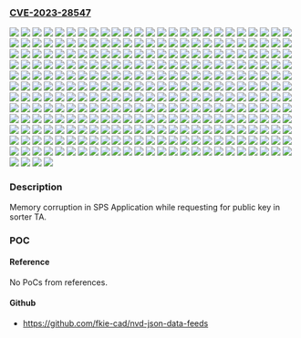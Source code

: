 ### [CVE-2023-28547](https://cve.mitre.org/cgi-bin/cvename.cgi?name=CVE-2023-28547)
![](https://img.shields.io/static/v1?label=Product&message=Snapdragon&color=blue)
![](https://img.shields.io/static/v1?label=Version&message=0%20&color=brightgreen)
![](https://img.shields.io/static/v1?label=Version&message=315%205G%20IoT%20Modem%20&color=brightgreen)
![](https://img.shields.io/static/v1?label=Version&message=9205%20LTE%20Modem%20&color=brightgreen)
![](https://img.shields.io/static/v1?label=Version&message=APQ8017%20&color=brightgreen)
![](https://img.shields.io/static/v1?label=Version&message=APQ8037%20&color=brightgreen)
![](https://img.shields.io/static/v1?label=Version&message=APQ8064AU%20&color=brightgreen)
![](https://img.shields.io/static/v1?label=Version&message=AQT1000%20&color=brightgreen)
![](https://img.shields.io/static/v1?label=Version&message=AR8031%20&color=brightgreen)
![](https://img.shields.io/static/v1?label=Version&message=AR8035%20&color=brightgreen)
![](https://img.shields.io/static/v1?label=Version&message=C-V2X%209150%20&color=brightgreen)
![](https://img.shields.io/static/v1?label=Version&message=CSRA6620%20&color=brightgreen)
![](https://img.shields.io/static/v1?label=Version&message=CSRA6640%20&color=brightgreen)
![](https://img.shields.io/static/v1?label=Version&message=CSRB31024%20&color=brightgreen)
![](https://img.shields.io/static/v1?label=Version&message=FSM10056%20&color=brightgreen)
![](https://img.shields.io/static/v1?label=Version&message=FastConnect%206200%20&color=brightgreen)
![](https://img.shields.io/static/v1?label=Version&message=FastConnect%206700%20&color=brightgreen)
![](https://img.shields.io/static/v1?label=Version&message=FastConnect%206800%20&color=brightgreen)
![](https://img.shields.io/static/v1?label=Version&message=FastConnect%206900%20&color=brightgreen)
![](https://img.shields.io/static/v1?label=Version&message=FastConnect%207800%20&color=brightgreen)
![](https://img.shields.io/static/v1?label=Version&message=Flight%20RB5%205G%20Platform%20&color=brightgreen)
![](https://img.shields.io/static/v1?label=Version&message=Home%20Hub%20100%20Platform%20&color=brightgreen)
![](https://img.shields.io/static/v1?label=Version&message=MDM9205S%20&color=brightgreen)
![](https://img.shields.io/static/v1?label=Version&message=MDM9640%20&color=brightgreen)
![](https://img.shields.io/static/v1?label=Version&message=MDM9650%20&color=brightgreen)
![](https://img.shields.io/static/v1?label=Version&message=MSM8996AU%20&color=brightgreen)
![](https://img.shields.io/static/v1?label=Version&message=PM8937%20&color=brightgreen)
![](https://img.shields.io/static/v1?label=Version&message=QAM8255P%20&color=brightgreen)
![](https://img.shields.io/static/v1?label=Version&message=QAM8295P%20&color=brightgreen)
![](https://img.shields.io/static/v1?label=Version&message=QAM8650P%20&color=brightgreen)
![](https://img.shields.io/static/v1?label=Version&message=QAM8775P%20&color=brightgreen)
![](https://img.shields.io/static/v1?label=Version&message=QAMSRV1H%20&color=brightgreen)
![](https://img.shields.io/static/v1?label=Version&message=QAMSRV1M%20&color=brightgreen)
![](https://img.shields.io/static/v1?label=Version&message=QCA4004%20&color=brightgreen)
![](https://img.shields.io/static/v1?label=Version&message=QCA6174A%20&color=brightgreen)
![](https://img.shields.io/static/v1?label=Version&message=QCA6234%20&color=brightgreen)
![](https://img.shields.io/static/v1?label=Version&message=QCA6310%20&color=brightgreen)
![](https://img.shields.io/static/v1?label=Version&message=QCA6320%20&color=brightgreen)
![](https://img.shields.io/static/v1?label=Version&message=QCA6335%20&color=brightgreen)
![](https://img.shields.io/static/v1?label=Version&message=QCA6391%20&color=brightgreen)
![](https://img.shields.io/static/v1?label=Version&message=QCA6420%20&color=brightgreen)
![](https://img.shields.io/static/v1?label=Version&message=QCA6421%20&color=brightgreen)
![](https://img.shields.io/static/v1?label=Version&message=QCA6426%20&color=brightgreen)
![](https://img.shields.io/static/v1?label=Version&message=QCA6430%20&color=brightgreen)
![](https://img.shields.io/static/v1?label=Version&message=QCA6431%20&color=brightgreen)
![](https://img.shields.io/static/v1?label=Version&message=QCA6436%20&color=brightgreen)
![](https://img.shields.io/static/v1?label=Version&message=QCA6564%20&color=brightgreen)
![](https://img.shields.io/static/v1?label=Version&message=QCA6564A%20&color=brightgreen)
![](https://img.shields.io/static/v1?label=Version&message=QCA6564AU%20&color=brightgreen)
![](https://img.shields.io/static/v1?label=Version&message=QCA6574%20&color=brightgreen)
![](https://img.shields.io/static/v1?label=Version&message=QCA6574A%20&color=brightgreen)
![](https://img.shields.io/static/v1?label=Version&message=QCA6574AU%20&color=brightgreen)
![](https://img.shields.io/static/v1?label=Version&message=QCA6584AU%20&color=brightgreen)
![](https://img.shields.io/static/v1?label=Version&message=QCA6595%20&color=brightgreen)
![](https://img.shields.io/static/v1?label=Version&message=QCA6595AU%20&color=brightgreen)
![](https://img.shields.io/static/v1?label=Version&message=QCA6678AQ%20&color=brightgreen)
![](https://img.shields.io/static/v1?label=Version&message=QCA6696%20&color=brightgreen)
![](https://img.shields.io/static/v1?label=Version&message=QCA6698AQ%20&color=brightgreen)
![](https://img.shields.io/static/v1?label=Version&message=QCA6797AQ%20&color=brightgreen)
![](https://img.shields.io/static/v1?label=Version&message=QCA8081%20&color=brightgreen)
![](https://img.shields.io/static/v1?label=Version&message=QCA8337%20&color=brightgreen)
![](https://img.shields.io/static/v1?label=Version&message=QCA9377%20&color=brightgreen)
![](https://img.shields.io/static/v1?label=Version&message=QCA9379%20&color=brightgreen)
![](https://img.shields.io/static/v1?label=Version&message=QCC710%20&color=brightgreen)
![](https://img.shields.io/static/v1?label=Version&message=QCM2150%20&color=brightgreen)
![](https://img.shields.io/static/v1?label=Version&message=QCM2290%20&color=brightgreen)
![](https://img.shields.io/static/v1?label=Version&message=QCM4290%20&color=brightgreen)
![](https://img.shields.io/static/v1?label=Version&message=QCM4325%20&color=brightgreen)
![](https://img.shields.io/static/v1?label=Version&message=QCM4490%20&color=brightgreen)
![](https://img.shields.io/static/v1?label=Version&message=QCM5430%20&color=brightgreen)
![](https://img.shields.io/static/v1?label=Version&message=QCM6125%20&color=brightgreen)
![](https://img.shields.io/static/v1?label=Version&message=QCM6490%20&color=brightgreen)
![](https://img.shields.io/static/v1?label=Version&message=QCM8550%20&color=brightgreen)
![](https://img.shields.io/static/v1?label=Version&message=QCN6024%20&color=brightgreen)
![](https://img.shields.io/static/v1?label=Version&message=QCN6224%20&color=brightgreen)
![](https://img.shields.io/static/v1?label=Version&message=QCN6274%20&color=brightgreen)
![](https://img.shields.io/static/v1?label=Version&message=QCN7606%20&color=brightgreen)
![](https://img.shields.io/static/v1?label=Version&message=QCN9011%20&color=brightgreen)
![](https://img.shields.io/static/v1?label=Version&message=QCN9012%20&color=brightgreen)
![](https://img.shields.io/static/v1?label=Version&message=QCN9024%20&color=brightgreen)
![](https://img.shields.io/static/v1?label=Version&message=QCN9074%20&color=brightgreen)
![](https://img.shields.io/static/v1?label=Version&message=QCS2290%20&color=brightgreen)
![](https://img.shields.io/static/v1?label=Version&message=QCS410%20&color=brightgreen)
![](https://img.shields.io/static/v1?label=Version&message=QCS4290%20&color=brightgreen)
![](https://img.shields.io/static/v1?label=Version&message=QCS4490%20&color=brightgreen)
![](https://img.shields.io/static/v1?label=Version&message=QCS5430%20&color=brightgreen)
![](https://img.shields.io/static/v1?label=Version&message=QCS610%20&color=brightgreen)
![](https://img.shields.io/static/v1?label=Version&message=QCS6125%20&color=brightgreen)
![](https://img.shields.io/static/v1?label=Version&message=QCS6490%20&color=brightgreen)
![](https://img.shields.io/static/v1?label=Version&message=QCS7230%20&color=brightgreen)
![](https://img.shields.io/static/v1?label=Version&message=QCS8155%20&color=brightgreen)
![](https://img.shields.io/static/v1?label=Version&message=QCS8250%20&color=brightgreen)
![](https://img.shields.io/static/v1?label=Version&message=QCS8550%20&color=brightgreen)
![](https://img.shields.io/static/v1?label=Version&message=QDU1000%20&color=brightgreen)
![](https://img.shields.io/static/v1?label=Version&message=QDU1010%20&color=brightgreen)
![](https://img.shields.io/static/v1?label=Version&message=QDU1110%20&color=brightgreen)
![](https://img.shields.io/static/v1?label=Version&message=QDU1210%20&color=brightgreen)
![](https://img.shields.io/static/v1?label=Version&message=QDX1010%20&color=brightgreen)
![](https://img.shields.io/static/v1?label=Version&message=QDX1011%20&color=brightgreen)
![](https://img.shields.io/static/v1?label=Version&message=QEP8111%20&color=brightgreen)
![](https://img.shields.io/static/v1?label=Version&message=QFW7114%20&color=brightgreen)
![](https://img.shields.io/static/v1?label=Version&message=QFW7124%20&color=brightgreen)
![](https://img.shields.io/static/v1?label=Version&message=QRB5165M%20&color=brightgreen)
![](https://img.shields.io/static/v1?label=Version&message=QRB5165N%20&color=brightgreen)
![](https://img.shields.io/static/v1?label=Version&message=QRU1032%20&color=brightgreen)
![](https://img.shields.io/static/v1?label=Version&message=QRU1052%20&color=brightgreen)
![](https://img.shields.io/static/v1?label=Version&message=QRU1062%20&color=brightgreen)
![](https://img.shields.io/static/v1?label=Version&message=QSM8250%20&color=brightgreen)
![](https://img.shields.io/static/v1?label=Version&message=QSM8350%20&color=brightgreen)
![](https://img.shields.io/static/v1?label=Version&message=QTS110%20&color=brightgreen)
![](https://img.shields.io/static/v1?label=Version&message=Qualcomm%20215%20Mobile%20Platform%20&color=brightgreen)
![](https://img.shields.io/static/v1?label=Version&message=Qualcomm%20Video%20Collaboration%20VC1%20Platform%20&color=brightgreen)
![](https://img.shields.io/static/v1?label=Version&message=Qualcomm%20Video%20Collaboration%20VC3%20Platform%20&color=brightgreen)
![](https://img.shields.io/static/v1?label=Version&message=Qualcomm%20Video%20Collaboration%20VC5%20Platform%20&color=brightgreen)
![](https://img.shields.io/static/v1?label=Version&message=Robotics%20RB3%20Platform%20&color=brightgreen)
![](https://img.shields.io/static/v1?label=Version&message=Robotics%20RB5%20Platform%20&color=brightgreen)
![](https://img.shields.io/static/v1?label=Version&message=SA4150P%20&color=brightgreen)
![](https://img.shields.io/static/v1?label=Version&message=SA4155P%20&color=brightgreen)
![](https://img.shields.io/static/v1?label=Version&message=SA6145P%20&color=brightgreen)
![](https://img.shields.io/static/v1?label=Version&message=SA6150P%20&color=brightgreen)
![](https://img.shields.io/static/v1?label=Version&message=SA6155%20&color=brightgreen)
![](https://img.shields.io/static/v1?label=Version&message=SA6155P%20&color=brightgreen)
![](https://img.shields.io/static/v1?label=Version&message=SA7255P%20&color=brightgreen)
![](https://img.shields.io/static/v1?label=Version&message=SA8145P%20&color=brightgreen)
![](https://img.shields.io/static/v1?label=Version&message=SA8150P%20&color=brightgreen)
![](https://img.shields.io/static/v1?label=Version&message=SA8155%20&color=brightgreen)
![](https://img.shields.io/static/v1?label=Version&message=SA8155P%20&color=brightgreen)
![](https://img.shields.io/static/v1?label=Version&message=SA8195P%20&color=brightgreen)
![](https://img.shields.io/static/v1?label=Version&message=SA8255P%20&color=brightgreen)
![](https://img.shields.io/static/v1?label=Version&message=SA8295P%20&color=brightgreen)
![](https://img.shields.io/static/v1?label=Version&message=SA8540P%20&color=brightgreen)
![](https://img.shields.io/static/v1?label=Version&message=SA8620P%20&color=brightgreen)
![](https://img.shields.io/static/v1?label=Version&message=SA8650P%20&color=brightgreen)
![](https://img.shields.io/static/v1?label=Version&message=SA8770P%20&color=brightgreen)
![](https://img.shields.io/static/v1?label=Version&message=SA8775P%20&color=brightgreen)
![](https://img.shields.io/static/v1?label=Version&message=SA9000P%20&color=brightgreen)
![](https://img.shields.io/static/v1?label=Version&message=SC8180X%2BSDX55%20&color=brightgreen)
![](https://img.shields.io/static/v1?label=Version&message=SC8380XP%20&color=brightgreen)
![](https://img.shields.io/static/v1?label=Version&message=SD%20455%20&color=brightgreen)
![](https://img.shields.io/static/v1?label=Version&message=SD%20675%20&color=brightgreen)
![](https://img.shields.io/static/v1?label=Version&message=SD%208%20Gen1%205G%20&color=brightgreen)
![](https://img.shields.io/static/v1?label=Version&message=SD460%20&color=brightgreen)
![](https://img.shields.io/static/v1?label=Version&message=SD626%20&color=brightgreen)
![](https://img.shields.io/static/v1?label=Version&message=SD660%20&color=brightgreen)
![](https://img.shields.io/static/v1?label=Version&message=SD662%20&color=brightgreen)
![](https://img.shields.io/static/v1?label=Version&message=SD670%20&color=brightgreen)
![](https://img.shields.io/static/v1?label=Version&message=SD675%20&color=brightgreen)
![](https://img.shields.io/static/v1?label=Version&message=SD730%20&color=brightgreen)
![](https://img.shields.io/static/v1?label=Version&message=SD820%20&color=brightgreen)
![](https://img.shields.io/static/v1?label=Version&message=SD821%20&color=brightgreen)
![](https://img.shields.io/static/v1?label=Version&message=SD835%20&color=brightgreen)
![](https://img.shields.io/static/v1?label=Version&message=SD855%20&color=brightgreen)
![](https://img.shields.io/static/v1?label=Version&message=SD865%205G%20&color=brightgreen)
![](https://img.shields.io/static/v1?label=Version&message=SD888%20&color=brightgreen)
![](https://img.shields.io/static/v1?label=Version&message=SDM429W%20&color=brightgreen)
![](https://img.shields.io/static/v1?label=Version&message=SDX55%20&color=brightgreen)
![](https://img.shields.io/static/v1?label=Version&message=SG4150P%20&color=brightgreen)
![](https://img.shields.io/static/v1?label=Version&message=SG8275P%20&color=brightgreen)
![](https://img.shields.io/static/v1?label=Version&message=SM4125%20&color=brightgreen)
![](https://img.shields.io/static/v1?label=Version&message=SM6250%20&color=brightgreen)
![](https://img.shields.io/static/v1?label=Version&message=SM6250P%20&color=brightgreen)
![](https://img.shields.io/static/v1?label=Version&message=SM6370%20&color=brightgreen)
![](https://img.shields.io/static/v1?label=Version&message=SM7250P%20&color=brightgreen)
![](https://img.shields.io/static/v1?label=Version&message=SM7315%20&color=brightgreen)
![](https://img.shields.io/static/v1?label=Version&message=SM7325P%20&color=brightgreen)
![](https://img.shields.io/static/v1?label=Version&message=SM8550P%20&color=brightgreen)
![](https://img.shields.io/static/v1?label=Version&message=SRV1H%20&color=brightgreen)
![](https://img.shields.io/static/v1?label=Version&message=SRV1M%20&color=brightgreen)
![](https://img.shields.io/static/v1?label=Version&message=SSG2115P%20&color=brightgreen)
![](https://img.shields.io/static/v1?label=Version&message=SSG2125P%20&color=brightgreen)
![](https://img.shields.io/static/v1?label=Version&message=SW5100%20&color=brightgreen)
![](https://img.shields.io/static/v1?label=Version&message=SW5100P%20&color=brightgreen)
![](https://img.shields.io/static/v1?label=Version&message=SXR1120%20&color=brightgreen)
![](https://img.shields.io/static/v1?label=Version&message=SXR1230P%20&color=brightgreen)
![](https://img.shields.io/static/v1?label=Version&message=SXR2130%20&color=brightgreen)
![](https://img.shields.io/static/v1?label=Version&message=SXR2230P%20&color=brightgreen)
![](https://img.shields.io/static/v1?label=Version&message=SXR2250P%20&color=brightgreen)
![](https://img.shields.io/static/v1?label=Version&message=Smart%20Audio%20400%20Platform%20&color=brightgreen)
![](https://img.shields.io/static/v1?label=Version&message=Smart%20Display%20200%20Platform%20(APQ5053-AA)%20&color=brightgreen)
![](https://img.shields.io/static/v1?label=Version&message=Snapdragon%204%20Gen%201%20Mobile%20Platform%20&color=brightgreen)
![](https://img.shields.io/static/v1?label=Version&message=Snapdragon%204%20Gen%202%20Mobile%20Platform%20&color=brightgreen)
![](https://img.shields.io/static/v1?label=Version&message=Snapdragon%20425%20Mobile%20Platform%20&color=brightgreen)
![](https://img.shields.io/static/v1?label=Version&message=Snapdragon%20427%20Mobile%20Platform%20&color=brightgreen)
![](https://img.shields.io/static/v1?label=Version&message=Snapdragon%20429%20Mobile%20Platform%20&color=brightgreen)
![](https://img.shields.io/static/v1?label=Version&message=Snapdragon%20430%20Mobile%20Platform%20&color=brightgreen)
![](https://img.shields.io/static/v1?label=Version&message=Snapdragon%20435%20Mobile%20Platform%20&color=brightgreen)
![](https://img.shields.io/static/v1?label=Version&message=Snapdragon%20439%20Mobile%20Platform%20&color=brightgreen)
![](https://img.shields.io/static/v1?label=Version&message=Snapdragon%20450%20Mobile%20Platform%20&color=brightgreen)
![](https://img.shields.io/static/v1?label=Version&message=Snapdragon%20460%20Mobile%20Platform%20&color=brightgreen)
![](https://img.shields.io/static/v1?label=Version&message=Snapdragon%20480%205G%20Mobile%20Platform%20&color=brightgreen)
![](https://img.shields.io/static/v1?label=Version&message=Snapdragon%20480%2B%205G%20Mobile%20Platform%20(SM4350-AC)%20&color=brightgreen)
![](https://img.shields.io/static/v1?label=Version&message=Snapdragon%20625%20Mobile%20Platform%20&color=brightgreen)
![](https://img.shields.io/static/v1?label=Version&message=Snapdragon%20626%20Mobile%20Platform%20&color=brightgreen)
![](https://img.shields.io/static/v1?label=Version&message=Snapdragon%20630%20Mobile%20Platform%20&color=brightgreen)
![](https://img.shields.io/static/v1?label=Version&message=Snapdragon%20632%20Mobile%20Platform%20&color=brightgreen)
![](https://img.shields.io/static/v1?label=Version&message=Snapdragon%20636%20Mobile%20Platform%20&color=brightgreen)
![](https://img.shields.io/static/v1?label=Version&message=Snapdragon%20660%20Mobile%20Platform%20&color=brightgreen)
![](https://img.shields.io/static/v1?label=Version&message=Snapdragon%20662%20Mobile%20Platform%20&color=brightgreen)
![](https://img.shields.io/static/v1?label=Version&message=Snapdragon%20665%20Mobile%20Platform%20&color=brightgreen)
![](https://img.shields.io/static/v1?label=Version&message=Snapdragon%20670%20Mobile%20Platform%20&color=brightgreen)
![](https://img.shields.io/static/v1?label=Version&message=Snapdragon%20675%20Mobile%20Platform%20&color=brightgreen)
![](https://img.shields.io/static/v1?label=Version&message=Snapdragon%20678%20Mobile%20Platform%20(SM6150-AC)%20&color=brightgreen)
![](https://img.shields.io/static/v1?label=Version&message=Snapdragon%20680%204G%20Mobile%20Platform%20&color=brightgreen)
![](https://img.shields.io/static/v1?label=Version&message=Snapdragon%20685%204G%20Mobile%20Platform%20(SM6225-AD)%20&color=brightgreen)
![](https://img.shields.io/static/v1?label=Version&message=Snapdragon%20690%205G%20Mobile%20Platform%20&color=brightgreen)
![](https://img.shields.io/static/v1?label=Version&message=Snapdragon%20695%205G%20Mobile%20Platform%20&color=brightgreen)
![](https://img.shields.io/static/v1?label=Version&message=Snapdragon%20710%20Mobile%20Platform%20&color=brightgreen)
![](https://img.shields.io/static/v1?label=Version&message=Snapdragon%20712%20Mobile%20Platform%20&color=brightgreen)
![](https://img.shields.io/static/v1?label=Version&message=Snapdragon%20720G%20Mobile%20Platform%20&color=brightgreen)
![](https://img.shields.io/static/v1?label=Version&message=Snapdragon%20730%20Mobile%20Platform%20(SM7150-AA)%20&color=brightgreen)
![](https://img.shields.io/static/v1?label=Version&message=Snapdragon%20730G%20Mobile%20Platform%20(SM7150-AB)%20&color=brightgreen)
![](https://img.shields.io/static/v1?label=Version&message=Snapdragon%20732G%20Mobile%20Platform%20(SM7150-AC)%20&color=brightgreen)
![](https://img.shields.io/static/v1?label=Version&message=Snapdragon%20750G%205G%20Mobile%20Platform%20&color=brightgreen)
![](https://img.shields.io/static/v1?label=Version&message=Snapdragon%20765%205G%20Mobile%20Platform%20(SM7250-AA)%20&color=brightgreen)
![](https://img.shields.io/static/v1?label=Version&message=Snapdragon%20765G%205G%20Mobile%20Platform%20(SM7250-AB)%20&color=brightgreen)
![](https://img.shields.io/static/v1?label=Version&message=Snapdragon%20768G%205G%20Mobile%20Platform%20(SM7250-AC)%20&color=brightgreen)
![](https://img.shields.io/static/v1?label=Version&message=Snapdragon%20778G%205G%20Mobile%20Platform%20&color=brightgreen)
![](https://img.shields.io/static/v1?label=Version&message=Snapdragon%20778G%2B%205G%20Mobile%20Platform%20(SM7325-AE)%20&color=brightgreen)
![](https://img.shields.io/static/v1?label=Version&message=Snapdragon%20780G%205G%20Mobile%20Platform%20&color=brightgreen)
![](https://img.shields.io/static/v1?label=Version&message=Snapdragon%20782G%20Mobile%20Platform%20(SM7325-AF)%20&color=brightgreen)
![](https://img.shields.io/static/v1?label=Version&message=Snapdragon%207c%20Compute%20Platform%20(SC7180-AC)%20&color=brightgreen)
![](https://img.shields.io/static/v1?label=Version&message=Snapdragon%207c%20Gen%202%20Compute%20Platform%20(SC7180-AD)%20%22Rennell%20Pro%22%20&color=brightgreen)
![](https://img.shields.io/static/v1?label=Version&message=Snapdragon%207c%2B%20Gen%203%20Compute%20&color=brightgreen)
![](https://img.shields.io/static/v1?label=Version&message=Snapdragon%208%20Gen%201%20Mobile%20Platform%20&color=brightgreen)
![](https://img.shields.io/static/v1?label=Version&message=Snapdragon%208%20Gen%202%20Mobile%20Platform%20&color=brightgreen)
![](https://img.shields.io/static/v1?label=Version&message=Snapdragon%208%20Gen%203%20Mobile%20Platform%20&color=brightgreen)
![](https://img.shields.io/static/v1?label=Version&message=Snapdragon%208%2B%20Gen%201%20Mobile%20Platform%20&color=brightgreen)
![](https://img.shields.io/static/v1?label=Version&message=Snapdragon%208%2B%20Gen%202%20Mobile%20Platform%20&color=brightgreen)
![](https://img.shields.io/static/v1?label=Version&message=Snapdragon%20820%20Automotive%20Platform%20&color=brightgreen)
![](https://img.shields.io/static/v1?label=Version&message=Snapdragon%20820%20Mobile%20Platform%20&color=brightgreen)
![](https://img.shields.io/static/v1?label=Version&message=Snapdragon%20821%20Mobile%20Platform%20&color=brightgreen)
![](https://img.shields.io/static/v1?label=Version&message=Snapdragon%20835%20Mobile%20PC%20Platform%20&color=brightgreen)
![](https://img.shields.io/static/v1?label=Version&message=Snapdragon%20845%20Mobile%20Platform%20&color=brightgreen)
![](https://img.shields.io/static/v1?label=Version&message=Snapdragon%20855%20Mobile%20Platform%20&color=brightgreen)
![](https://img.shields.io/static/v1?label=Version&message=Snapdragon%20855%2B%2F860%20Mobile%20Platform%20(SM8150-AC)%20&color=brightgreen)
![](https://img.shields.io/static/v1?label=Version&message=Snapdragon%20865%205G%20Mobile%20Platform%20&color=brightgreen)
![](https://img.shields.io/static/v1?label=Version&message=Snapdragon%20865%2B%205G%20Mobile%20Platform%20(SM8250-AB)%20&color=brightgreen)
![](https://img.shields.io/static/v1?label=Version&message=Snapdragon%20870%205G%20Mobile%20Platform%20(SM8250-AC)%20&color=brightgreen)
![](https://img.shields.io/static/v1?label=Version&message=Snapdragon%20888%205G%20Mobile%20Platform%20&color=brightgreen)
![](https://img.shields.io/static/v1?label=Version&message=Snapdragon%20888%2B%205G%20Mobile%20Platform%20(SM8350-AC)%20&color=brightgreen)
![](https://img.shields.io/static/v1?label=Version&message=Snapdragon%208c%20Compute%20Platform%20(SC8180X-AD)%20%22Poipu%20Lite%22%20&color=brightgreen)
![](https://img.shields.io/static/v1?label=Version&message=Snapdragon%208c%20Compute%20Platform%20(SC8180XP-AD)%20%22Poipu%20Lite%22%20&color=brightgreen)
![](https://img.shields.io/static/v1?label=Version&message=Snapdragon%208cx%20Compute%20Platform%20(SC8180X-AA%2C%20AB)%20&color=brightgreen)
![](https://img.shields.io/static/v1?label=Version&message=Snapdragon%208cx%20Compute%20Platform%20(SC8180XP-AC%2C%20AF)%20%22Poipu%20Pro%22%20&color=brightgreen)
![](https://img.shields.io/static/v1?label=Version&message=Snapdragon%208cx%20Gen%202%205G%20Compute%20Platform%20(SC8180X-AC%2C%20AF)%20%22Poipu%20Pro%22%20&color=brightgreen)
![](https://img.shields.io/static/v1?label=Version&message=Snapdragon%208cx%20Gen%202%205G%20Compute%20Platform%20(SC8180XP-AA%2C%20AB)%20&color=brightgreen)
![](https://img.shields.io/static/v1?label=Version&message=Snapdragon%208cx%20Gen%203%20Compute%20Platform%20(SC8280XP-AB%2C%20BB)%20&color=brightgreen)
![](https://img.shields.io/static/v1?label=Version&message=Snapdragon%20AR2%20Gen%201%20Platform%20&color=brightgreen)
![](https://img.shields.io/static/v1?label=Version&message=Snapdragon%20Auto%204G%20Modem%20&color=brightgreen)
![](https://img.shields.io/static/v1?label=Version&message=Snapdragon%20Auto%205G%20Modem-RF%20&color=brightgreen)
![](https://img.shields.io/static/v1?label=Version&message=Snapdragon%20Auto%205G%20Modem-RF%20Gen%202%20&color=brightgreen)
![](https://img.shields.io/static/v1?label=Version&message=Snapdragon%20W5%2B%20Gen%201%20Wearable%20Platform%20&color=brightgreen)
![](https://img.shields.io/static/v1?label=Version&message=Snapdragon%20Wear%201300%20Platform%20&color=brightgreen)
![](https://img.shields.io/static/v1?label=Version&message=Snapdragon%20Wear%204100%2B%20Platform%20&color=brightgreen)
![](https://img.shields.io/static/v1?label=Version&message=Snapdragon%20X24%20LTE%20Modem%20&color=brightgreen)
![](https://img.shields.io/static/v1?label=Version&message=Snapdragon%20X35%205G%20Modem-RF%20System%20&color=brightgreen)
![](https://img.shields.io/static/v1?label=Version&message=Snapdragon%20X50%205G%20Modem-RF%20System%20&color=brightgreen)
![](https://img.shields.io/static/v1?label=Version&message=Snapdragon%20X55%205G%20Modem-RF%20System%20&color=brightgreen)
![](https://img.shields.io/static/v1?label=Version&message=Snapdragon%20X65%205G%20Modem-RF%20System%20&color=brightgreen)
![](https://img.shields.io/static/v1?label=Version&message=Snapdragon%20X75%205G%20Modem-RF%20System%20&color=brightgreen)
![](https://img.shields.io/static/v1?label=Version&message=Snapdragon%20XR1%20Platform%20&color=brightgreen)
![](https://img.shields.io/static/v1?label=Version&message=Snapdragon%20XR2%205G%20Platform%20&color=brightgreen)
![](https://img.shields.io/static/v1?label=Version&message=Snapdragon%20XR2%2B%20Gen%201%20Platform%20&color=brightgreen)
![](https://img.shields.io/static/v1?label=Version&message=TalynPlus%20&color=brightgreen)
![](https://img.shields.io/static/v1?label=Version&message=Vision%20Intelligence%20100%20Platform%20(APQ8053-AA)%20&color=brightgreen)
![](https://img.shields.io/static/v1?label=Version&message=Vision%20Intelligence%20200%20Platform%20(APQ8053-AC)%20&color=brightgreen)
![](https://img.shields.io/static/v1?label=Version&message=Vision%20Intelligence%20300%20Platform%20&color=brightgreen)
![](https://img.shields.io/static/v1?label=Version&message=Vision%20Intelligence%20400%20Platform%20&color=brightgreen)
![](https://img.shields.io/static/v1?label=Version&message=WCD9306%20&color=brightgreen)
![](https://img.shields.io/static/v1?label=Version&message=WCD9326%20&color=brightgreen)
![](https://img.shields.io/static/v1?label=Version&message=WCD9335%20&color=brightgreen)
![](https://img.shields.io/static/v1?label=Version&message=WCD9340%20&color=brightgreen)
![](https://img.shields.io/static/v1?label=Version&message=WCD9341%20&color=brightgreen)
![](https://img.shields.io/static/v1?label=Version&message=WCD9360%20&color=brightgreen)
![](https://img.shields.io/static/v1?label=Version&message=WCD9370%20&color=brightgreen)
![](https://img.shields.io/static/v1?label=Version&message=WCD9371%20&color=brightgreen)
![](https://img.shields.io/static/v1?label=Version&message=WCD9375%20&color=brightgreen)
![](https://img.shields.io/static/v1?label=Version&message=WCD9380%20&color=brightgreen)
![](https://img.shields.io/static/v1?label=Version&message=WCD9385%20&color=brightgreen)
![](https://img.shields.io/static/v1?label=Version&message=WCD9390%20&color=brightgreen)
![](https://img.shields.io/static/v1?label=Version&message=WCD9395%20&color=brightgreen)
![](https://img.shields.io/static/v1?label=Version&message=WCN3610%20&color=brightgreen)
![](https://img.shields.io/static/v1?label=Version&message=WCN3615%20&color=brightgreen)
![](https://img.shields.io/static/v1?label=Version&message=WCN3620%20&color=brightgreen)
![](https://img.shields.io/static/v1?label=Version&message=WCN3660%20&color=brightgreen)
![](https://img.shields.io/static/v1?label=Version&message=WCN3660B%20&color=brightgreen)
![](https://img.shields.io/static/v1?label=Version&message=WCN3680%20&color=brightgreen)
![](https://img.shields.io/static/v1?label=Version&message=WCN3680B%20&color=brightgreen)
![](https://img.shields.io/static/v1?label=Version&message=WCN3910%20&color=brightgreen)
![](https://img.shields.io/static/v1?label=Version&message=WCN3950%20&color=brightgreen)
![](https://img.shields.io/static/v1?label=Version&message=WCN3980%20&color=brightgreen)
![](https://img.shields.io/static/v1?label=Version&message=WCN3988%20&color=brightgreen)
![](https://img.shields.io/static/v1?label=Version&message=WCN3990%20&color=brightgreen)
![](https://img.shields.io/static/v1?label=Version&message=WCN3999%20&color=brightgreen)
![](https://img.shields.io/static/v1?label=Version&message=WCN6740%20&color=brightgreen)
![](https://img.shields.io/static/v1?label=Version&message=WSA8810%20&color=brightgreen)
![](https://img.shields.io/static/v1?label=Version&message=WSA8815%20&color=brightgreen)
![](https://img.shields.io/static/v1?label=Version&message=WSA8830%20&color=brightgreen)
![](https://img.shields.io/static/v1?label=Version&message=WSA8832%20&color=brightgreen)
![](https://img.shields.io/static/v1?label=Version&message=WSA8835%20&color=brightgreen)
![](https://img.shields.io/static/v1?label=Version&message=WSA8840%20&color=brightgreen)
![](https://img.shields.io/static/v1?label=Version&message=WSA8845%20&color=brightgreen)
![](https://img.shields.io/static/v1?label=Version&message=WSA8845H%20&color=brightgreen)
![](https://img.shields.io/static/v1?label=Vulnerability&message=CWE-120%20Buffer%20Copy%20Without%20Checking%20Size%20of%20Input%20('Classic%20Buffer%20Overflow')&color=brightgreen)

### Description

Memory corruption in SPS Application while requesting for public key in sorter TA.

### POC

#### Reference
No PoCs from references.

#### Github
- https://github.com/fkie-cad/nvd-json-data-feeds

